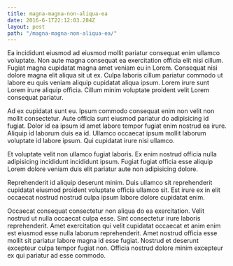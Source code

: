 ```yaml
---
title: magna-magna-non-aliqua-ea
date: 2016-6-1T22:12:03.284Z
layout: post
path: "/magna-magna-non-aliqua-ea/"
---
```


Ea incididunt eiusmod ad eiusmod mollit pariatur consequat enim ullamco voluptate. Non aute magna consequat ea exercitation officia elit nisi cillum. Fugiat magna cupidatat magna amet veniam eu in Lorem. Consequat nisi dolore magna elit aliqua sit ut ex. Culpa laboris cillum pariatur commodo ut labore eu quis veniam aliquip cupidatat aliqua ipsum. Lorem irure sunt Lorem irure aliquip officia. Cillum minim voluptate proident velit Lorem consequat pariatur.

Ad ex cupidatat sunt eu. Ipsum commodo consequat enim non velit non mollit consectetur. Aute officia sunt eiusmod pariatur do adipisicing id fugiat. Dolor id ea ipsum id amet labore tempor fugiat enim nostrud ea irure. Aliquip id laborum duis ea id. Ullamco occaecat ipsum mollit laborum voluptate id labore ipsum. Qui cupidatat irure nisi ullamco.

Et voluptate velit non ullamco fugiat laboris. Ex enim nostrud officia nulla adipisicing incididunt incididunt ipsum. Fugiat fugiat officia esse aliquip Lorem dolore veniam duis elit pariatur aute non adipisicing dolore.

Reprehenderit id aliquip deserunt minim. Duis ullamco sit reprehenderit cupidatat eiusmod proident voluptate officia ullamco sit. Est irure ex in elit occaecat nostrud nostrud culpa ipsum labore dolore cupidatat enim.

Occaecat consequat consectetur non aliqua do ea exercitation. Velit nostrud ut nulla occaecat culpa esse. Sint consectetur irure laboris reprehenderit. Amet exercitation qui velit cupidatat occaecat et anim enim est eiusmod esse nulla laborum reprehenderit. Amet nostrud officia esse mollit sit pariatur labore magna id esse fugiat. Nostrud et deserunt excepteur culpa tempor fugiat non. Officia nostrud dolore minim excepteur ex qui pariatur ad esse commodo.